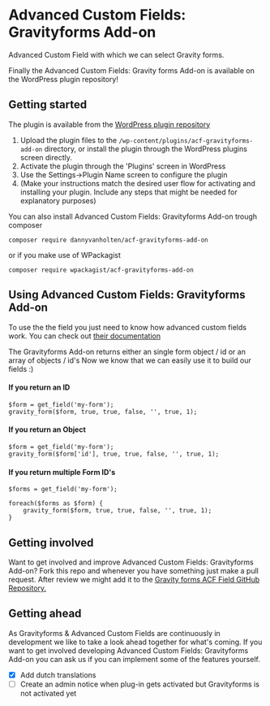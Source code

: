 # Advanced Custom Fields: Gravityforms Add-on
Advanced Custom Field with which we can select Gravity forms.

Finally the Advanced Custom Fields: Gravity forms Add-on is available on the WordPress plugin repository!

## Getting started

The plugin is available from the [WordPress plugin repository](http://www.wordpress.org/plugins/acf-gravityforms-add-on)

1. Upload the plugin files to the `/wp-content/plugins/acf-gravityforms-add-on` directory, or install the plugin through the WordPress plugins screen directly.
2. Activate the plugin through the 'Plugins' screen in WordPress
3. Use the Settings->Plugin Name screen to configure the plugin
4. (Make your instructions match the desired user flow for activating and installing your plugin. Include any steps that might be needed for explanatory purposes)

You can also install Advanced Custom Fields: Gravityforms Add-on trough composer

`composer require dannyvanholten/acf-gravityforms-add-on`

or if you make use of WPackagist

`composer require wpackagist/acf-gravityforms-add-on`

## Using Advanced Custom Fields: Gravityforms Add-on

To use the the field you just need to know how advanced custom fields work. You can check out [their documentation](https://www.advancedcustomfields.com/resources/)

The Gravityforms Add-on returns either an single form object / id or an array of objects / id's
Now we know that we can easily use it to build our fields :)

#### If you return an ID
```
$form = get_field('my-form');
gravity_form($form, true, true, false, '', true, 1); 
```

#### If you return an Object
```
$form = get_field('my-form');
gravity_form($form['id'], true, true, false, '', true, 1); 
```

#### If you return multiple Form ID's
```
$forms = get_field('my-form');

foreach($forms as $form) {
    gravity_form($form, true, true, false, '', true, 1); 
}
```

## Getting involved

Want to get involved and improve Advanced Custom Fields: Gravityforms Add-on? Fork this repo and whenever you have something just make a pull request. After review we might add it to the [Gravity forms ACF Field GitHub Repository.](https://github.com/DannyvanHolten/acf-gravityforms-add-on)

## Getting ahead

As Gravityforms & Advanced Custom Fields are continuously in development we like to take a look ahead together for what's coming. If you want to get involved developing Advanced Custom Fields: Gravityforms Add-on you can ask us if you can implement some of the features yourself.

- [x] Add dutch translations
- [ ] Create an admin notice when plug-in gets activated but Gravityforms is not activated yet
